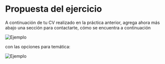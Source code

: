 # Propuesta del ejercicio

A continuación de tu CV realizado en la práctica anterior, agrega ahora más abajo una sección para contactarte, cómo se encuentra a continuación

![Ejemplo](https://cdn.discordapp.com/attachments/989234766517792768/993380960521441330/html_6_practica_formulario.png)

con las opciones para temática:

![Ejemplo](https://cdn.discordapp.com/attachments/989234766517792768/993383612961525770/html_6_practica_formulario_2.png)
